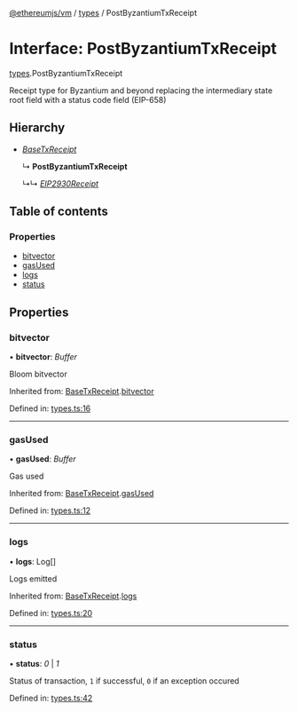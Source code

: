 [@ethereumjs/vm](../README.md) / [types](../modules/types.md) / PostByzantiumTxReceipt

# Interface: PostByzantiumTxReceipt

[types](../modules/types.md).PostByzantiumTxReceipt

Receipt type for Byzantium and beyond replacing the intermediary
state root field with a status code field (EIP-658)

## Hierarchy

* [*BaseTxReceipt*](types.basetxreceipt.md)

  ↳ **PostByzantiumTxReceipt**

  ↳↳ [*EIP2930Receipt*](types.eip2930receipt.md)

## Table of contents

### Properties

- [bitvector](types.postbyzantiumtxreceipt.md#bitvector)
- [gasUsed](types.postbyzantiumtxreceipt.md#gasused)
- [logs](types.postbyzantiumtxreceipt.md#logs)
- [status](types.postbyzantiumtxreceipt.md#status)

## Properties

### bitvector

• **bitvector**: *Buffer*

Bloom bitvector

Inherited from: [BaseTxReceipt](types.basetxreceipt.md).[bitvector](types.basetxreceipt.md#bitvector)

Defined in: [types.ts:16](https://github.com/ethereumjs/ethereumjs-monorepo/blob/master/packages/vm/lib/types.ts#L16)

___

### gasUsed

• **gasUsed**: *Buffer*

Gas used

Inherited from: [BaseTxReceipt](types.basetxreceipt.md).[gasUsed](types.basetxreceipt.md#gasused)

Defined in: [types.ts:12](https://github.com/ethereumjs/ethereumjs-monorepo/blob/master/packages/vm/lib/types.ts#L12)

___

### logs

• **logs**: Log[]

Logs emitted

Inherited from: [BaseTxReceipt](types.basetxreceipt.md).[logs](types.basetxreceipt.md#logs)

Defined in: [types.ts:20](https://github.com/ethereumjs/ethereumjs-monorepo/blob/master/packages/vm/lib/types.ts#L20)

___

### status

• **status**: *0* \| *1*

Status of transaction, `1` if successful, `0` if an exception occured

Defined in: [types.ts:42](https://github.com/ethereumjs/ethereumjs-monorepo/blob/master/packages/vm/lib/types.ts#L42)
